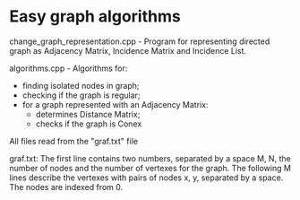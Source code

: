 # Easy graph algorithms

change_graph_representation.cpp - Program for representing directed graph as Adjacency Matrix, Incidence Matrix and Incidence List.

algorithms.cpp - Algorithms for:
- finding isolated nodes in graph;
- checking if the graph is regular;
- for a graph represented with an Adjacency Matrix:
	- determines Distance Matrix;
	- checks if the graph is Conex

All files read from the "graf.txt" file

graf.txt:
The first line contains two numbers, separated by a space M, N, the number of nodes and the number of vertexes for the graph.
The following M lines describe the vertexes with pairs of nodes x, y, separated by a space.
The nodes are indexed from 0.